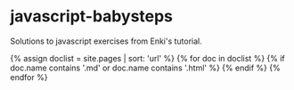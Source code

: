 # javascript-babysteps
Solutions to javascript exercises from Enki's tutorial.




{% assign doclist = site.pages | sort: 'url'  %}
{% for doc in doclist %}
    {% if doc.name contains '.md' or doc.name contains '.html' %}
        <script>
            console.log("{{ site.pages }}")
            console.log("{{ doc.url }} || {{ doc.name }}")
        </script>
    {% endif %}
{% endfor %}

